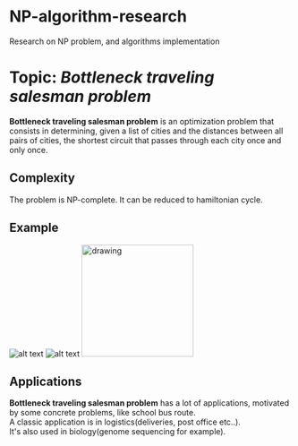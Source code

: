 # NP-algorithm-research
Research on NP problem, and algorithms implementation
# Topic: *Bottleneck traveling salesman problem*
**Bottleneck traveling salesman problem** is an optimization problem that consists in determining, given a list of cities and the distances between all pairs of cities, the shortest circuit that passes through each city once and only once.
## Complexity
The problem is NP-complete.
It can be reduced to hamiltonian cycle.
## Example
  ![alt text](https://upload.wikimedia.org/wikipedia/commons/1/19/Tsp_instance.png?uselang=fr)
  ![alt text](https://upload.wikimedia.org/wikipedia/commons/thumb/2/26/Tsp_solution_debile.png/185px-Tsp_solution_debile.png)
  <img src="https://upload.wikimedia.org/wikipedia/commons/thumb/4/44/Tsp_opt.png/186px-Tsp_opt.png" alt="drawing" width="200"/>
## Applications
**Bottleneck traveling salesman problem** has a lot of applications, motivated by some concrete problems, like school bus route.<br /> 
A classic application is in logistics(deliveries, post office etc..).<br /> 
It's also used in biology(genome sequencing for example).
